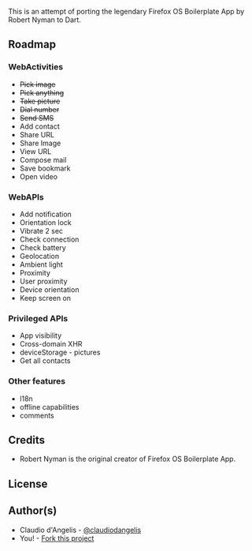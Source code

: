 This is an attempt of porting the legendary Firefox OS Boilerplate App by Robert Nyman to Dart.


## Roadmap

### WebActivities

- ~~Pick image~~
- ~~Pick anything~~
- ~~Take picture~~
- ~~Dial number~~
- ~~Send SMS~~
- Add contact
- Share URL
- Share Image
- View URL
- Compose mail
- Save bookmark
- Open video

### WebAPIs

- Add notification
- Orientation lock
- Vibrate 2 sec
- Check connection
- Check battery
- Geolocation
- Ambient light
- Proximity
- User proximity
- Device orientation
- Keep screen on

### Privileged APIs

- App visibility
- Cross-domain XHR
- deviceStorage - pictures
- Get all contacts

### Other features

- l18n
- offline capabilities
- comments

## Credits

- Robert Nyman is the original creator of Firefox OS Boilerplate App.

## License

## Author(s)
- Claudio d'Angelis - [@claudiodangelis](https://github.com/claudiodangelis)
- You! - [Fork this project](https://github.com/claudiodangelis/dart_FirefoxOS_boilerplate/fork)
